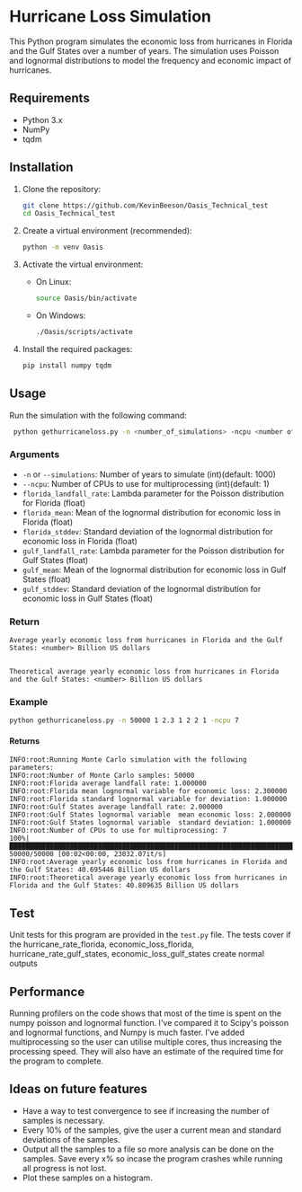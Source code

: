 # Hurricane Loss Simulation

This Python program simulates the economic loss from hurricanes in Florida and the Gulf States over a number of years. The simulation uses Poisson and lognormal distributions to model the frequency and economic impact of hurricanes.

## Requirements

- Python 3.x
- NumPy
- tqdm

## Installation

1. Clone the repository:
    ```bash
    git clone https://github.com/KevinBeeson/Oasis_Technical_test
    cd Oasis_Technical_test
    ```

2. Create a virtual environment (recommended):
    ```bash
    python -m venv Oasis
    ```

3. Activate the virtual environment:
    - On Linux:
        ```bash
        source Oasis/bin/activate
        ```
    - On Windows:
        ```bash
        ./Oasis/scripts/activate
        ```

4. Install the required packages:
    ```bash
    pip install numpy tqdm
    ```

## Usage

Run the simulation with the following command:
```bash
 python gethurricaneloss.py -n <number_of_simulations> -ncpu <number of cpu used> <florida_landfall_rate> <florida_mean> <florida_stddev> <gulf_landfall_rate> <gulf_mean> <gulf_stddev>
```
 ### Arguments

- `-n` or `--simulations`: Number of years to simulate (int)(default: 1000)
- `--ncpu`: Number of CPUs to use for multiprocessing (int)(default: 1)
- `florida_landfall_rate`: Lambda parameter for the Poisson distribution for Florida (float)
- `florida_mean`: Mean of the lognormal distribution for economic loss in Florida (float)
- `florida_stddev`: Standard deviation of the lognormal distribution for economic loss in Florida (float)
- `gulf_landfall_rate`: Lambda parameter for the Poisson distribution for Gulf States (float)
- `gulf_mean`: Mean of the lognormal distribution for economic loss in Gulf States (float)
- `gulf_stddev`: Standard deviation of the lognormal distribution for economic loss in Gulf States (float)

### Return

```
Average yearly economic loss from hurricanes in Florida and the Gulf States: <number> Billion US dollars


Theoretical average yearly economic loss from hurricanes in Florida and the Gulf States: <number> Billion US dollars
```

### Example 

```bash
python gethurricaneloss.py -n 50000 1 2.3 1 2 2 1 -ncpu 7
```
#### Returns 
```
INFO:root:Running Monte Carlo simulation with the following parameters:
INFO:root:Number of Monte Carlo samples: 50000
INFO:root:Florida average landfall rate: 1.000000
INFO:root:Florida mean lognormal variable for economic loss: 2.300000
INFO:root:Florida standard lognormal variable for deviation: 1.000000
INFO:root:Gulf States average landfall rate: 2.000000
INFO:root:Gulf States lognormal variable  mean economic loss: 2.000000
INFO:root:Gulf States lognormal variable  standard deviation: 1.000000
INFO:root:Number of CPUs to use for multiprocessing: 7
100%|████████████████████████████████████████████████████████████████████████████████████████████████████████████████████████████████████████████████| 50000/50000 [00:02<00:00, 23032.07it/s]
INFO:root:Average yearly economic loss from hurricanes in Florida and the Gulf States: 40.695446 Billion US dollars
INFO:root:Theoretical average yearly economic loss from hurricanes in Florida and the Gulf States: 40.809635 Billion US dollars

```
## Test

Unit tests for this program are provided in the `test.py` file. The tests cover if the hurricane_rate_florida, economic_loss_florida, hurricane_rate_gulf_states, economic_loss_gulf_states create normal outputs 

## Performance

Running profilers on the code shows that most of the time is spent on the numpy poisson and lognormal function. I've compared it to Scipy's poisson and lognormal functions, and Numpy is much faster. I've added multiprocessing so the user can utilise multiple cores, thus increasing the processing speed. They will also have an estimate of the required time for the program to complete.


## Ideas on future features

- Have a way to test convergence to see if increasing the number of samples is necessary.
- Every 10% of the samples, give the user a current mean and standard deviations of the samples.
- Output all the samples to a file so more analysis can be done on the samples. Save every x% so incase the program crashes while running all progress is not lost.
- Plot these samples on a histogram.